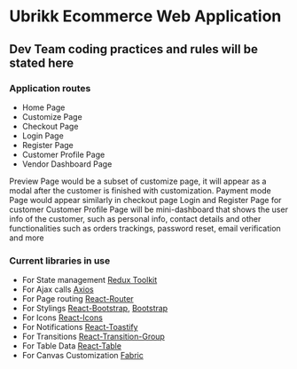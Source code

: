 # Ubrikk Ecommerce Web Application

## Dev Team coding practices and rules will be stated here

### Application routes

- Home Page
- Customize Page
- Checkout Page
- Login Page
- Register Page
- Customer Profile Page
- Vendor Dashboard Page

Preview Page would be a subset of customize page, it will appear as a modal after the customer is finished with customization.
Payment mode Page would appear similarly in checkout page
Login and Register Page for customer
Customer Profile Page will be mini-dashboard that shows the user info of the customer, such as personal info, contact details and other functionalities such as orders trackings, password reset, email verification and more

### Current libraries in use

- For State management [Redux Toolkit](https://redux-toolkit.js.org)
- For Ajax calls [Axios](https://axios-http.com)
- For Page routing [React-Router](https://reactrouter.com/docs/en/v6)
- For Stylings [React-Bootstrap](https://react-bootstrap.netlify.app), [Bootstrap](https://getbootstrap.com/docs/5.1)
- For Icons [React-Icons](https://github.com/react-icons/react-icons)
- For Notifications [React-Toastify](https://fkhadra.github.io/react-toastify/introduction)
- For Transitions [React-Transition-Group](https://reactcommunity.org/react-transition-group)
- For Table Data [React-Table](https://react-table.tanstack.com/)
- For Canvas Customization [Fabric](http://fabricjs.com/)
